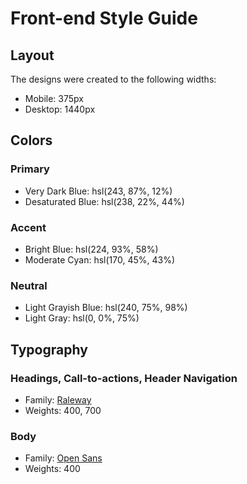 # Front-end Style Guide

## Layout

The designs were created to the following widths:

- Mobile: 375px
- Desktop: 1440px

## Colors

### Primary
- Very Dark Blue: hsl(243, 87%, 12%)
- Desaturated Blue: hsl(238, 22%, 44%)
### Accent

- Bright Blue: hsl(224, 93%, 58%)
- Moderate Cyan: hsl(170, 45%, 43%)

### Neutral

- Light Grayish Blue: hsl(240, 75%, 98%)
- Light Gray: hsl(0, 0%, 75%)

## Typography

### Headings, Call-to-actions, Header Navigation

- Family: [Raleway](https://fonts.google.com/specimen/Raleway)
- Weights: 400, 700

### Body

- Family: [Open Sans](https://fonts.google.com/specimen/Open+Sans)
- Weights: 400